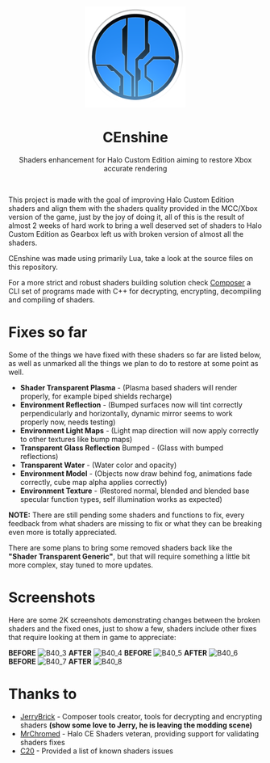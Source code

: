 <html>
    <p align="center">
        <img width="200px" src="img/censhine_icon_logo.png"/>
    </p>
    <h1 align="center">CEnshine</h1>
    <p align="center">
       Shaders enhancement for Halo Custom Edition aiming to restore Xbox accurate rendering
    </p>
    <p>&nbsp;</p>
</html>

This project is made with the goal of improving Halo Custom Edition shaders and align them with the
shaders quality provided in the MCC/Xbox version of the game, just by the joy of doing it, all of
this is the result of almost 2 weeks of hard work to bring a well deserved set of shaders to
Halo Custom Edition as Gearbox left us with broken version of almost all the shaders.

CEnshine was made using primarily Lua, take a look at the source files on this repository.

For a more strict and robust shaders building solution check [Composer]() a CLI set of programs made
with C++ for decrypting, encrypting, decompiling and compiling of shaders.

# Fixes so far
Some of the things we have fixed with these shaders so far are listed below, as well as unmarked all
the things we plan to do to restore at some point as well.
- **Shader Transparent Plasma** - (Plasma based shaders will render properly, for example biped shields recharge)
- **Environment Reflection** - (Bumped surfaces now will tint correctly perpendicularly and horizontally, dynamic mirror seems to work properly now, needs testing)
- **Environment Light Maps** - (Light map direction will now apply correctly to other textures like bump maps)
- **Transparent Glass Reflection** Bumped - (Glass with bumped reflections)
- **Transparent Water** - (Water color and opacity)
- **Environment Model** - (Objects now draw behind fog, animations fade correctly, cube map alpha applies correctly)
- **Environment Texture** - (Restored normal, blended and blended base specular function types, self illumination works as expected)

**NOTE:** There are still pending some shaders and functions to fix, every feedback from what shaders are missing to fix or what they can be breaking even more is totally appreciated.

There are some plans to bring some removed shaders back like the **"Shader Transparent Generic"**, but that will require something a little bit more complex, stay tuned to more updates.

# Screenshots
Here are some 2K screenshots demonstrating changes between the broken shaders and the fixed ones, just
to show a few, shaders include other fixes that require looking at them in game to appreciate:

**BEFORE**
![B40_3](img/screenshots/B40_3.png)
**AFTER**
![B40_4](img/screenshots/B40_4.png)
**BEFORE**
![B40_5](img/screenshots/B40_5.png)
**AFTER**
![B40_6](img/screenshots/B40_6.png)
**BEFORE**
![B40_7](img/screenshots/B40_7.png)
**AFTER**
![B40_8](img/screenshots/B40_8.png)

# Thanks to
- [JerryBrick](https://github.com/JerryBrick) - Composer tools creator, tools for decrypting and encrypting shaders **(show some love to Jerry, he is leaving the modding scene)**
- [MrChromed](https://www.youtube.com/c/MrChromed) - Halo CE Shaders veteran, providing support for validating shaders fixes
- [C20](https://c20.reclaimers.net/h1/engine/renderer/#gearbox-regressions) - Provided a list of known shaders issues
